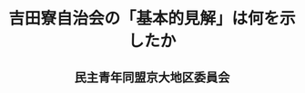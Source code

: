 <header>
<h1 class="title">吉田寮自治会の「基本的見解」は何を示したか</h1>
<h2 class="author">民主青年同盟京大地区委員会</h2>
</header>
